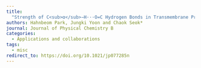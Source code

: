 ```yaml
---
title:
  "Strength of C<sub>α</sub>−H···O=C Hydrogen Bonds in Transmembrane Proteins"
authors: Hahnbeom Park, Jungki Yoon and Chaok Seok*
journal: Journal of Physical Chemistry B
categories:
  - Applications and collaborations
tags:
  - misc
redirect_to: https://doi.org/10.1021/jp077285n
---
```

